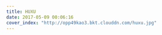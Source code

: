 ```yaml
---
title: HUXU
date: 2017-05-09 00:06:16
cover_index: "http://opp49kao3.bkt.clouddn.com/huxu.jpg"
---
```

